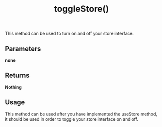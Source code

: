 ﻿---
title: toggleStore()
tags: [customize]
---
This method can be used to turn on and off your store interface. 
## Parameters
**none**
## Returns
**Nothing**
## Usage
This method can be used after you have implemented the useStore method, it should be used in order to toggle your store interface on and off. 
